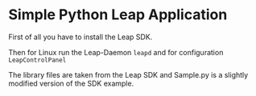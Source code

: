 # Simple Python Leap Application

First of all you have to install the Leap SDK.

Then for Linux run the Leap-Daemon `leapd`
and for configuration `LeapControlPanel`

The library files are taken from the Leap SDK and 
Sample.py is a slightly modified version of the SDK example.
